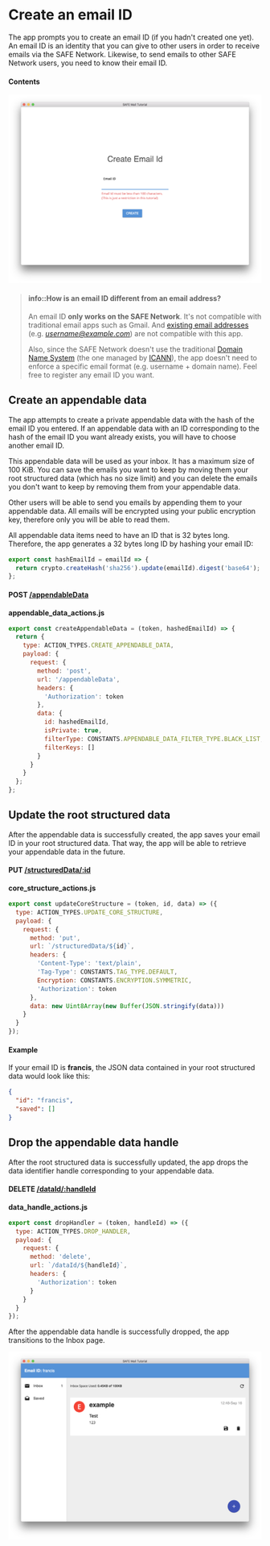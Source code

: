 # Create an email ID

The app prompts you to create an email ID (if you hadn't created one yet). An email ID is an identity that you can give to other users in order to receive emails via the SAFE Network. Likewise, to send emails to other SAFE Network users, you need to know their email ID.

#### Contents

<!-- toc -->

![Create Account page](img/create-account-page.png)

> #### info::How is an email ID different from an email address?
>
> An email ID **only works on the SAFE Network**. It's not compatible with traditional email apps such as Gmail. And [existing email addresses](https://en.wikipedia.org/wiki/Email_address) (e.g. *username@example.com*) are not compatible with this app.
>
> Also, since the SAFE Network doesn't use the traditional [Domain Name System](https://en.wikipedia.org/wiki/Domain_Name_System) (the one managed by [ICANN](https://en.wikipedia.org/wiki/ICANN)), the app doesn't need to enforce a specific email format (e.g. username + domain name). Feel free to register any email ID you want.

## Create an appendable data

The app attempts to create a private appendable data with the hash of the email ID you entered. If an appendable data with an ID corresponding to the hash of the email ID you want already exists, you will have to choose another email ID.

This appendable data will be used as your inbox. It has a maximum size of 100 KiB. You can save the emails you want to keep by moving them your root structured data (which has no size limit) and you can delete the emails you don't want to keep by removing them from your appendable data.

Other users will be able to send you emails by appending them to your appendable data. All emails will be encrypted using your public encryption key, therefore only you will be able to read them.

All appendable data items need to have an ID that is 32 bytes long. Therefore, the app generates a 32 bytes long ID by hashing your email ID:

```js
export const hashEmailId = emailId => {
  return crypto.createHash('sha256').update(emailId).digest('base64');
};
```

#### POST [/appendableData](https://github.com/maidsafe/rfcs/blob/master/text/0042-launcher-api-v0.6/api/appendable_data.md#create)

**appendable_data_actions.js**

```js
export const createAppendableData = (token, hashedEmailId) => {
  return {
    type: ACTION_TYPES.CREATE_APPENDABLE_DATA,
    payload: {
      request: {
        method: 'post',
        url: '/appendableData',
        headers: {
          'Authorization': token
        },
        data: {
          id: hashedEmailId,
          isPrivate: true,
          filterType: CONSTANTS.APPENDABLE_DATA_FILTER_TYPE.BLACK_LIST,
          filterKeys: []
        }
      }
    }
  };
};
```

## Update the root structured data

After the appendable data is successfully created, the app saves your email ID in your root structured data. That way, the app will be able to retrieve your appendable data in the future.

#### PUT [/structuredData/:id](https://github.com/maidsafe/rfcs/blob/master/text/0042-launcher-api-v0.6/api/structured_data.md#update-structured-data)

**core_structure_actions.js**

```js
export const updateCoreStructure = (token, id, data) => ({
  type: ACTION_TYPES.UPDATE_CORE_STRUCTURE,
  payload: {
    request: {
      method: 'put',
      url: `/structuredData/${id}`,
      headers: {
        'Content-Type': 'text/plain',
        'Tag-Type': CONSTANTS.TAG_TYPE.DEFAULT,
        Encryption: CONSTANTS.ENCRYPTION.SYMMETRIC,
        'Authorization': token
      },
      data: new Uint8Array(new Buffer(JSON.stringify(data)))
    }
  }
});
```

#### Example

If your email ID is **francis**, the JSON data contained in your root structured data would look like this:

```json
{
  "id": "francis",
  "saved": []
}
```

## Drop the appendable data handle

After the root structured data is successfully updated, the app drops the data identifier handle corresponding to your appendable data.

#### DELETE [/dataId/:handleId](https://github.com/maidsafe/rfcs/blob/master/text/0042-launcher-api-v0.6/api/appendable_data.md#drop-handle)

**data_handle_actions.js**

```js
export const dropHandler = (token, handleId) => ({
  type: ACTION_TYPES.DROP_HANDLER,
  payload: {
    request: {
      method: 'delete',
      url: `/dataId/${handleId}`,
      headers: {
        'Authorization': token
      }
    }
  }
});
```

After the appendable data handle is successfully dropped, the app transitions to the Inbox page.

![Inbox page](img/inbox-page.png)
